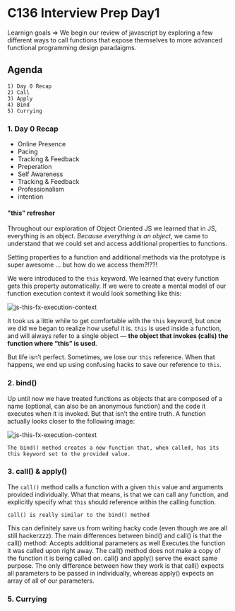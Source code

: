 # C136 Interview Prep Day1

Learnign goals => We begin our review of javascript by exploring a few different ways to call functions that expose themselves to more advanced functional programming design paradaigms.

## Agenda

    1) Day 0 Recap
    2) Call
    3) Apply
    4) Bind
    5) Currying

### 1. Day 0 Recap

- Online Presence
- Pacing
- Tracking & Feedback
- Preperation
- Self Awareness
- Tracking & Feedback
- Professionalism
- intention

#### **"this" refresher**

Throughout our exploration of Object Oriented JS we learned that in JS, everything is an object. _Because everything is an object_, we came to understand that we could set and access additional properties to functions.

Setting properties to a function and additional methods via the prototype is super awesome … but how do we access them?!??!

We were introduced to the `this` keyword. We learned that every function gets this property automatically. If we were to create a mental model of our function execution context it would look something like this:

![js-this-fx-execution-context](https://i.ibb.co/QNBHbP7/this-fx-execution-context.png)

It took us a little while to get comfortable with the `this` keyword, but once we did we began to realize how useful it is. `this` is used inside a function, and will always refer to a single object — **the object that invokes (calls) the function where “this” is used**.

But life isn’t perfect. Sometimes, we lose our `this` reference. When that happens, we end up using confusing hacks to save our reference to `this`.

### 2. bind()

Up until now we have treated functions as objects that are composed of a name (optional, can also be an anonymous function) and the code it executes when it is invoked. But that isn’t the entire truth. A function actually looks closer to the following image:

![js-this-fx-execution-context](https://i.ibb.co/j8zCQw5/call-apply-bind.png)

    The bind() method creates a new function that, when called, has its this keyword set to the provided value.

### 3. call() & apply()

The `call()` method calls a function with a given `this` value and arguments provided individually. What that means, is that we can call any function, and explicitly specify what `this` should reference within the calling function.

    call() is really similar to the bind() method

This can definitely save us from writing hacky code (even though we are all still hackerzzz).
The main differences between bind() and call() is that the call() method:
Accepts additional parameters as well
Executes the function it was called upon right away.
The call() method does not make a copy of the function it is being called on.
call() and apply() serve the exact same purpose. The only difference between how they work is that call() expects all parameters to be passed in individually, whereas apply() expects an array of all of our parameters.

### 5. Currying
